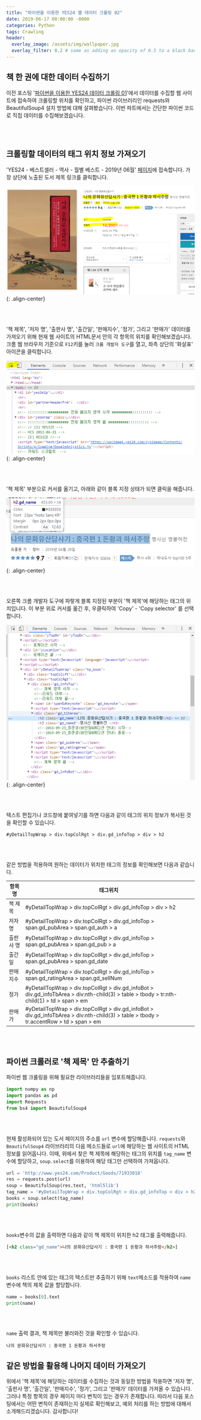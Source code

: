 ```yaml
---
title: "파이썬을 이용한 YES24 웹 데이터 크롤링 02"
date: 2019-06-17 00:00:00 -0000
categories: Python
tags: Crawling
header:
  overlay_image: /assets/img/wallpaper.jpg
  overlay_filter: 0.2 # same as adding an opacity of 0.5 to a black background
---
```


## 책 한 권에 대한 데이터 수집하기

이전 포스팅 '[파이썬을 이용한 YES24 데이터 크롤링 01](https://wooiljeong.github.io/tutorial/yes24_crawling_01/)'에서 데이터를 수집할 웹 사이트에 접속하여 크롤링할 위치를 확인하고, 파이썬 라이브러리인 requests와 BeautifulSoup4 설치 방법에 대해 살펴봤습니다. 이번 파트에서는 간단한 파이썬 코드로 직접 데이터를 수집해보겠습니다.

<br><br>

## 크롤링할 데이터의 태그 위치 정보 가져오기

'YES24 - 베스트셀러 - 역사 - 월별 베스트 - 2019년 06월' [페이지](http://www.yes24.com/24/category/bestseller?CategoryNumber=001001010&sumgb=09&year=2019&month=6)에 접속합니다. 가장 상단에 노출된 도서 제목 링크를 클릭합니다.

![png](/assets/img/post_img/2019-06-10-yes24_crawling_01/img_02.PNG){: .align-center}

<br><br>

'책 제목', '저자 명', '출판사 명', '출간일', '판매지수', '정가', 그리고 '판매가' 데이터를 가져오기 위해 현재 웹 사이트의 HTML문서 안의 각 항목의 위치를 확인해보겠습니다. 크롬 웹 브라우저 기준으로 ```F12```키를 눌러 ```크롬 개발자 도구```를 열고, 좌측 상단의 '화살표' 아이콘을 클릭합니다.

![png](/assets/img/post_img/2019-06-17-yes24_crawling_02/img_01.PNG){: .align-center}

<br><br>

'책 제목' 부분으로 커서를 옮기고, 아래와 같이 블록 지정 상태가 되면 클릭을 해줍니다.

![png](/assets/img/post_img/2019-06-17-yes24_crawling_02/img_02.PNG){: .align-center}

<br><br>

오른쪽 크롬 개발자 도구에 파랗게 블록 지정된 부분이 '책 제목'에 해당하는 태그의 위치입니다. 이 부분 위로 커서를 옮긴 후, 우클릭하여 'Copy' - 'Copy selector' 를 선택합니다.

![png](/assets/img/post_img/2019-06-17-yes24_crawling_02/img_03.PNG){: .align-center}

<br><br>

텍스트 편집기나 코드창에 붙여넣기를 하면 다음과 같이 태그의 위치 정보가 복사된 것을 확인할 수 있습니다.

```
#yDetailTopWrap > div.topColRgt > div.gd_infoTop > div > h2
```

<br><br>

같은 방법을 적용하여 원하는 데이터가 위치한 태그의 정보를 확인해보면 다음과 같습니다.


항목명  | 태그위치
------- | --------
책 제목 | #yDetailTopWrap > div.topColRgt > div.gd_infoTop > div > h2
저자 명 | #yDetailTopWrap > div.topColRgt > div.gd_infoTop > span.gd_pubArea > span.gd_auth > a
출판사 명 | #yDetailTopWrap > div.topColRgt > div.gd_infoTop > span.gd_pubArea > span.gd_pub > a
출간일 |  #yDetailTopWrap > div.topColRgt > div.gd_infoTop > span.gd_pubArea > span.gd_date
판매지수 | #yDetailTopWrap > div.topColRgt > div.gd_infoTop > span.gd_ratingArea > span.gd_sellNum
정가 | #yDetailTopWrap > div.topColRgt > div.gd_infoBot > div.gd_infoTbArea > div:nth-child(3) > table > tbody > tr:nth-child(1) > td > span > em
판매가 | #yDetailTopWrap > div.topColRgt > div.gd_infoBot > div.gd_infoTbArea > div:nth-child(3) > table > tbody > tr.accentRow > td > span > em

<br><br>


## 파이썬 크롤러로 '책 제목' 만 추출하기

파이썬 웹 크롤링을 위해 필요한 라이브러리들을 임포트해줍니다.

```python
import numpy as np
import pandas as pd
import Requests
from bs4 import BeautifulSoup4
```

<br><br>


현재 활성화되어 있는 도서 페이지의 주소를 ```url``` 변수에 할당해줍니다. ```requests```와 ```BeautifulSoup4``` 라이브러리의 다음 메소드들로 ```url```에 해당하는 웹 사이트의 HTML 정보를 읽어옵니다. 이때, 위에서 찾은 책 제목에 해당하는 태그의 위치를 ```tag_name``` 변수에 할당하고, ```soup.select```를 이용하여 해당 태그만 선택하여 가져옵니다.

```python
url = 'http://www.yes24.com/Product/Goods/71933018'
res = requests.post(url)
soup = BeautifulSoup(res.text, 'html5lib')
tag_name = '#yDetailTopWrap > div.topColRgt > div.gd_infoTop > div > h2'
books = soup.select(tag_name)
print(books)
```

<br><br>

```books```변수의 값을 출력하면 다음과 같이 책 제목이 위치한 h2 태그를 출력해줍니다.

```html
[<h2 class="gd_name">나의 문화유산답사기 : 중국편 1 돈황과 하서주랑</h2>]
```

<br><br>


```books``` 리스트 안에 있는 태그의 텍스트만 추출하기 위해 ```text```메소드를 적용하여 ```name``` 변수에 책의 제목 값을 할당합니다.

```python
name = books[0].text
print(name)
```

<br><br>

```name``` 출력 결과, 책 제목만 불러와진 것을 확인할 수 있습니다.

```
나의 문화유산답사기 : 중국편 1 돈황과 하서주랑
```

## 같은 방법을 활용해 나머지 데이터 가져오기

위에서 '책 제목'에 해당하는 데이터를 수집하는 것과 동일한 방법을 적용하면 '저자 명', '출판사 명', '출간일', '판매지수', '정가', 그리고 '판매가' 데이터를 가져올 수 있습니다. 그러나 특정 항목의 경우 페이지 마다 변칙이 있는 경우가 존재합니다. 따라서 다음 포스팅에서는 어떤 변칙이 존재하는지 실제로 확인해보고, 예외 처리를 하는 방법에 대해서 소개해드리겠습니다. 감사합니다!
